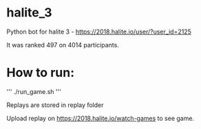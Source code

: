 # halite_3

Python bot for halite 3 - https://2018.halite.io/user/?user_id=2125

It was ranked 497 on 4014 participants.

# How to run:

'''
./run_game.sh
'''

Replays are stored in replay folder

Upload replay on https://2018.halite.io/watch-games to see game.